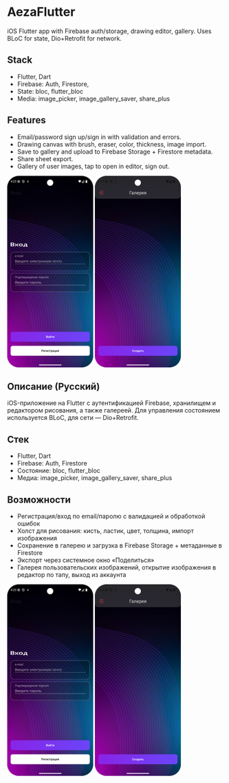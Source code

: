 # AezaFlutter

iOS Flutter app with Firebase auth/storage, drawing editor, gallery. Uses BLoC for state, Dio+Retrofit for network.

## Stack
- Flutter, Dart
- Firebase: Auth, Firestore,
- State: bloc, flutter_bloc
- Media: image_picker, image_gallery_saver, share_plus

## Features
- Email/password sign up/sign in with validation and errors.
- Drawing canvas with brush, eraser, color, thickness, image import.
- Save to gallery and upload to Firebase Storage + Firestore metadata.
- Share sheet export.
- Gallery of user images, tap to open in editor, sign out.

<img src="screenshots/screenshot_1.png" width="200" height="445"> <img src="screenshots/screenshot_2.png" width="200" height="445">


## Описание (Русский)

iOS-приложение на Flutter с аутентификацией Firebase, хранилищем и редактором рисования, а также галереей. Для управления состоянием используется BLoC, для сети — Dio+Retrofit.

## Стек
- Flutter, Dart
- Firebase: Auth, Firestore
- Состояние: bloc, flutter_bloc
- Медиа: image_picker, image_gallery_saver, share_plus

## Возможности
- Регистрация/вход по email/паролю с валидацией и обработкой ошибок
- Холст для рисования: кисть, ластик, цвет, толщина, импорт изображения
- Сохранение в галерею и загрузка в Firebase Storage + метаданные в Firestore
- Экспорт через системное окно «Поделиться»
- Галерея пользовательских изображений, открытие изображения в редактор по тапу, выход из аккаунта

<img src="screenshots/screenshot_1.png" width="200" height="445"> <img src="screenshots/screenshot_2.png" width="200" height="445">
